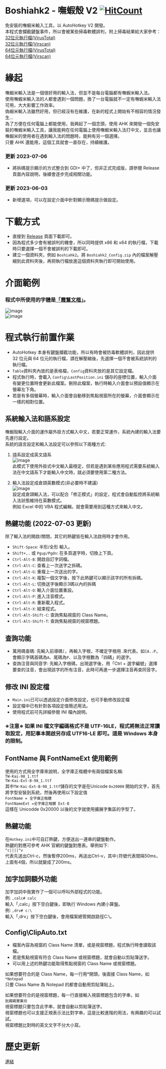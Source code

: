 # Boshiahk2 - 嘸蝦殼 V2  [![HitCount](https://hits.dwyl.com/yurenli0217/Boshiahk2.svg?style=flat)](http://hits.dwyl.com/yurenli0217/Boshiahk2)
免安裝的嘸蝦米輸入工具，以 AutoHotkey V2 開發。  
本程式會攔截鍵盤事件，所以會被某些掃毒軟體誤判，附上掃毒結果給大家參考：  
[32位元執行檔(VirusTotal)](https://www.virustotal.com/gui/file/2831bb4021642585650003b95ccca30745cbd47e2d1c31b36dc99ca10a8f629c?nocache=1)  
[32位元執行檔(Virscan)](https://www.virscan.org/report/2831bb4021642585650003b95ccca30745cbd47e2d1c31b36dc99ca10a8f629c)  
[64位元執行檔(VirusTotal)](https://www.virustotal.com/gui/file/9315e78527cf2cbfeb4c86a25be57598476aa551c8f4012c99384986eb507d44?nocache=1)  
[64位元執行檔(Virscan)](https://www.virscan.org/report/9315e78527cf2cbfeb4c86a25be57598476aa551c8f4012c99384986eb507d44)

# 緣起
嘸蝦米輸入法是一個很好用的輸入法，但並不是每台電腦都有嘸蝦米輸入法。  
使用嘸蝦米輸入法的人都會遇到一個問題，換了一台電腦就不一定有嘸蝦米輸入法可用，大大影響工作效率。  
偽蝦米輸入法雖然好用，但已經沒有在維護，在新的程式上開始有不相容的情況發生…  
為了方便在任何電腦上都能使用，我興起了一個念頭，使用 AHK 來開發一個免安裝的嘸蝦米輸入工具，讓我能夠在任何電腦上使用嘸蝦米輸入法打中文，並且也讓嘸蝦米的使用者在遇到輸入法的問題時，能夠有另一個選擇。  
只要 AHK 還能用，這個工具就會一直存在，持續維護。

### 更新 2023-07-06
- 將拆碼提示顯示的方式整合到 GDI+ 中了，但非正式完成版，請參閱 Release 頁面內容說明，後續會逐步完成相關功能。

### 更新 2023-06-03
- 新增選項，可以在設定介面中針對顯示簡碼提示做設定。

# 下載方式
- 直接到 [Release](https://github.com/yurenli0217/Boshiahk2/releases) 頁面下載即可。
- 因為程式多少會有被誤判的機會，所以同時提供 x86 和 x64 的執行檔，下載時只要選擇一個不會被誤判的下載即可。
- 建立一個資料夾，例如 `Boshiahk2`。將 `Boshiahk2_Config.zip` 內的檔案解壓縮到此資料夾後，再把執行檔放進這個資料夾執行即可開始使用。

# 介面範例
### 程式中所使用的字體是[「霞鶩文楷」](https://github.com/lxgw/LxgwWenKai)。
![image](Images/UI.png)  
![image](Images/Settings.png)  

# 程式執行前置作業
- AutoHotkey 本身有鍵盤攔截功能，所以有時會被防毒軟體誤判，因此提供 32 位元與 64 位元的執行檔，請在解壓縮後，先選擇一個不會被系統誤判的執行檔。
- `Table`資料夾內放的是表格檔，`Config`資料夾放的是其它設定檔。
- 程式執行時，會載入 `Config\LastPosition.ini` 儲存的座標位置，輸入介面有變更位置時會更新此檔案。刪除此檔案，執行時輸入介面會以預設值顯示在螢幕左下角。
- 若是有多個螢幕時，輸入介面會自動移到焦點視窗所在的螢幕，介面會顯示在一樣的相對位置。

## 系統輸入法和語系設定
嘸蝦殼輸入介面的運作屬外掛方式輸入中文，若要正常運作，系統內建的輸入法要先進行設定。  
系統的語言設定和輸入法設定可以參照以下兩種方式:  
1. 語系設定成英文語系  
![image](Images/Lng1.png)  
此模式下使用外掛式中文輸入最穩定，但若是遇到某些應用程式需要系統輸入法在中文語系下才能輸入中文時，就必須要使用第二種方法。

2. 輸入法設定成倉頡英數模式(非必要時不建議)  
![image](Images/Lng2.png)  
設定成倉頡輸入法，可以配合「修正模式」的設定，程式會自動監控將系統輸入法狀態維持在英數模式。  
例如 Excel 中的 VBA 程式編輯，就會需要用到這種方式來輸入中文。

## 熱鍵功能 (2022-07-03 更新)
除了輸入法的開啟/關閉，其它的熱鍵皆在輸入法啟用時才會作用。
- `Shift-Space`: 半形/全形 輸入。
- `Shift+,.` 或 `Pgup/Pgdn`: 在多頁選字時，切換上下頁。
- `Ctrl-Alt-B`: 開啟自訂字詞檔。
- `Ctrl-Alt-C`: 查看上一次送字之拆碼。
- `Ctrl-Alt-G`: 重複上一次送出的字。
- `Ctrl-Alt-K`: 複製一個文字後，按下此熱鍵可以顯示該字的所有拆碼。
- `Ctrl-Alt-L`: 切換送字後顯示3碼以內的拆碼
- `Ctrl-Alt-O`: 輸入介面位置重設。
- `Ctrl-Alt-P`: 進入注音模式。
- `Ctrl-Alt-R`: 重新載入程式。
- `Ctrl-Alt-X`: 結束程式。
- `Ctrl-Alt-Shift-C`: 查詢焦點視窗的 Class Name。
- `Ctrl-Alt-Shift-T`: 查詢焦點視窗的視窗標題。

## 查詢功能
- 萬用碼查碼: 先輸入前導碼`[`，再輸入字根，不確定字根用`.`來代表。如`[A..P`，會顯示字碼首碼為`A`、尾碼為`P`、以及字根數為「四碼」的選字。
- 查詢注音與同音字: 先輸入字根碼，出現選字後，用「Ctrl + 選字編號」選擇要查的注音，會出現該字的所有注音，此時可再進一步選擇注音再查同音字。

## 修改 INI 設定檔
- `Main.ini`已可以透過設定介面修改設定，也可手動修改設定檔
- 設定檔中已有針對各項設定值簡述用法。
- 使用程式前可先詳細參閱 INI 檔內說明。
### ※注意※ 如果 INI 檔文字編碼格式不是 UTF-16LE，程式將無法正常讀取設定，用記事本開啟另存成 UTF16-LE 即可。這是 Windows 本身的限制。

## FontName 與 FontNameExt 使用範例
使用的方式用全字庫來說明，全字庫正楷體中有兩個檔案名稱:  
`TW-Kai-98_1.ttf`  
`TW-Kai-Ext-B-98_1.ttf`  
其中`TW-Kai-Ext-B-98_1.ttf`儲存的文字是在Unicode `0x20000` 開始的文字，首先將字型安裝到系統，然後再使用以下設定值  
`FontName = 全字庫正楷體`  
`FontNameExt =全字庫正楷體 Ext-B`  
這樣在 Unicodde 0x20000 以後的文字就使用擴展字集區的字型了。

## 熱鍵功能
在`Hotkey.ini`中可自訂熱鍵，方便送出一連串的鍵盤動作。  
熱鍵的對應可參考 AHK 官網的鍵盤對應表。舉例如下:  
`^c||||^v `  
代表先送出Ctrl-c，然後暫停200ms，再送出Ctrl-v，其中`|`符號代表間隔50ms，上面有4個，所以就變成了200ms。

## 加字加詞額外功能
加字加詞中我實作了一個可以呼叫外部程式的功能。  
例: `,calc# calc`  
輸入「,calc」按下空白鍵後，即執行 Windows 內建小算盤。  
例: `,drv# c:\`  
輸入「,drv」按下空白鍵後，會用檔案總管開啟路徑C:\。  

## Config\ClipAuto.txt
- 檔案內容為視窗的 Class Name 清單，或是視窗標題，程式執行時會讀取該檔。
- 若是焦點視窗有符合 Class Name 或視窗標題，就會自動以剪貼簿送字。
- 可以用上述的熱鍵功能取得焦點視窗的 Class Name 或視窗標題。

如果想要符合的是 Class Name，每一行用*開頭，後面接 Class Name，如  
`*Notepad`  
只要 Class Name 為 Notepad 的都會自動用剪貼簿貼上。  

如果想要符合的是視窗標題，每一行直接輸入視窗標題包含的字串，如  
`批踢踢實業坊`  
視窗標題只要包含此字串，就會自動以剪貼簿送字。  
視窗標題也可以支援正規表示法比對字串，這是比較進階的用法，有興趣的可以試試。  
視窗標題比對時的英文文字不分大小寫。

# 歷史更新
[連結](https://github.com/yurenli0217/Boshiahk2/blob/main/History.md)
